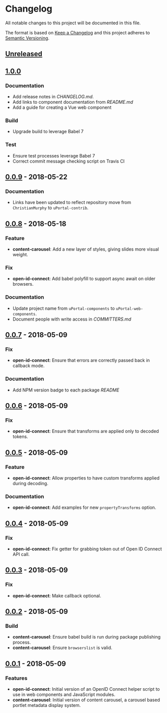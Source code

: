 # Changelog

All notable changes to this project will be documented in this file.

The format is based on [Keep a Changelog](http://keepachangelog.com/en/1.0.0/)
and this project adheres to [Semantic Versioning](http://semver.org/spec/v2.0.0.html).

## [Unreleased][]

## [1.0.0][]

### Documentation

* Add release notes in _CHANGELOG.md_.
* Add links to component documentation from _README.md_
* Add a guide for creating a Vue web component

### Build

* Upgrade build to leverage Babel 7

### Test

* Ensure test processes leverage Babel 7
* Correct commit message checking script on Travis CI

## [0.0.9][] - 2018-05-22

### Documentation

* Links have been updated to reflect repository move from `ChristianMurphy` to `uPortal-contrib`.

## [0.0.8][] - 2018-05-18

### Feature

* **content-carousel**: Add a new layer of styles, giving slides more visual weight.

### Fix

* **open-id-connect**: Add babel polyfill to support async await on older browsers.

### Documentation

* Update project name from `uPortal-components` to `uPortal-web-components`.
* Document people with write access in _COMMITTERS.md_

## [0.0.7][] - 2018-05-09

### Fix

* **open-id-connect**: Ensure that errors are correctly passed back in callback mode.

### Documentation

* Add NPM version badge to each package _README_

## [0.0.6][] - 2018-05-09

### Fix

* **open-id-connect**: Ensure that transforms are applied only to decoded tokens.

## [0.0.5][] - 2018-05-09

### Feature

* **open-id-connect**: Allow properties to have custom transforms applied during decoding.

### Documentation

* **open-id-connect**: Add examples for new `propertyTransforms` option.

## [0.0.4][] - 2018-05-09

### Fix

* **open-id-connect**: Fix getter for grabbing token out of Open ID Connect API call.

## [0.0.3][] - 2018-05-09

### Fix

* **open-id-connect**: Make callback optional.

## [0.0.2][] - 2018-05-09

### Build

* **content-carousel**: Ensure babel build is run during package publishing process.
* **content-carousel**: Ensure `browserslist` is valid.

## [0.0.1][] - 2018-05-09

### Features

* **open-id-connect**: Initial version of an OpenID Connect helper script to use in web components and JavaScript modules.
* **content-carousel**: Initial version of content carousel, a carousel based portlet metadata display system.

[unreleased]: https://github.com/uPortal-contrib/uPortal-web-components/compare/v1.0.0...HEAD
[1.0.0]: https://github.com/uPortal-contrib/uPortal-web-components/compare/v0.0.9...1.0.0
[0.0.9]: https://github.com/uPortal-contrib/uPortal-web-components/compare/v0.0.8...v0.0.9
[0.0.8]: https://github.com/uPortal-contrib/uPortal-web-components/compare/v0.0.7...v0.0.8
[0.0.7]: https://github.com/uPortal-contrib/uPortal-web-components/compare/v0.0.6...v0.0.7
[0.0.6]: https://github.com/uPortal-contrib/uPortal-web-components/compare/v0.0.5...v0.0.6
[0.0.5]: https://github.com/uPortal-contrib/uPortal-web-components/compare/v0.0.4...v0.0.5
[0.0.4]: https://github.com/uPortal-contrib/uPortal-web-components/compare/v0.0.3...v0.0.4
[0.0.3]: https://github.com/uPortal-contrib/uPortal-web-components/compare/v0.0.2...v0.0.3
[0.0.2]: https://github.com/uPortal-contrib/uPortal-web-components/compare/v0.0.1...v0.0.2
[0.0.1]: https://github.com/uPortal-contrib/uPortal-web-components/compare/c92ab0b39ccd841c3aa75c9e510d1fa62ed5e562...v0.0.1
